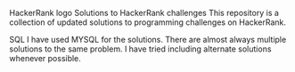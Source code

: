 HackerRank logo
Solutions to HackerRank challenges
This repository is a collection of updated solutions to programming challenges on HackerRank.

SQL
I have used MYSQL for the solutions. There are almost always multiple solutions to the same problem. I have tried including alternate solutions whenever possible.
